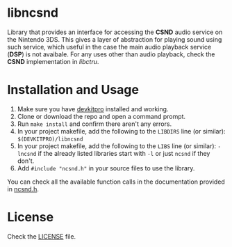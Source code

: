 # libncsnd
Library that provides an interface for accessing the **CSND** audio service on the Nintendo 3DS. This gives a layer of abstraction for playing sound using such service, which useful in the case the main audio playback service (**DSP**) is not avaibale. For any uses other than audio playback, check the **CSND** implementation in *libctru*.

# Installation and Usage
1. Make sure you have [devkitpro](https://devkitpro.org/wiki/Getting_Started) installed and working.
2. Clone or download the repo and open a command prompt.
3. Run `make install` and confirm there aren't any errors.
4. In your project makefile, add the following to the `LIBDIRS` line (or similar): `$(DEVKITPRO)/libncsnd`
5. In your project makefile, add the following to the `LIBS` line (or similar): `-lncsnd` if the already listed libraries start with `-l` or just `ncsnd` if they don't.
6. Add `#include "ncsnd.h"` in your source files to use the library.

You can check all the available function calls in the documentation provided in [ncsnd.h](include/ncsnd.h).

# License

Check the [LICENSE](LICENSE.md) file.